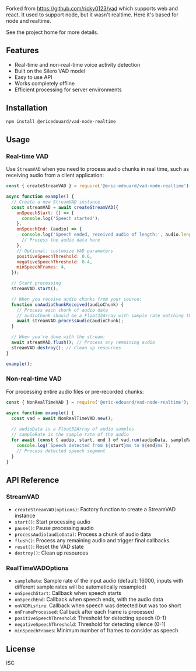Forked from https://github.com/ricky0123/vad which supports web and react. It used to support node, but it wasn't realtime. Here it's based for node and realtime.

See the project home for more details.

## Features

- Real-time and non-real-time voice activity detection
- Built on the Silero VAD model
- Easy to use API
- Works completely offline
- Efficient processing for server environments

## Installation

```bash
npm install @ericedouard/vad-node-realtime
```

## Usage

### Real-time VAD

Use `StreamVAD` when you need to process audio chunks in real time, such as receiving audio from a client application:

```javascript
const { createStreamVAD } = require('@eric-edouard/vad-node-realtime');

async function example() {
  // Create a new StreamVAD instance
  const streamVAD = await createStreamVAD({
    onSpeechStart: () => {
      console.log('Speech started');
    },
    onSpeechEnd: (audio) => {
      console.log('Speech ended, received audio of length:', audio.length);
      // Process the audio data here
    },
    // Optional: customize VAD parameters
    positiveSpeechThreshold: 0.6,
    negativeSpeechThreshold: 0.4,
    minSpeechFrames: 4,
  });

  // Start processing
  streamVAD.start();

  // When you receive audio chunks from your source:
  function onAudioChunkReceived(audioChunk) {
    // Process each chunk of audio data
    // audioChunk should be a Float32Array with sample rate matching the sampleRate option (default: 16000Hz)
    await streamVAD.processAudio(audioChunk);
  }

  // When you're done with the stream:
  await streamVAD.flush(); // Process any remaining audio
  streamVAD.destroy(); // Clean up resources
}

example();
```

### Non-real-time VAD

For processing entire audio files or pre-recorded chunks:

```javascript
const { NonRealTimeVAD } = require('@eric-edouard/vad-node-realtime');

async function example() {
  const vad = await NonRealTimeVAD.new();
  
  // audioData is a Float32Array of audio samples
  // sampleRate is the sample rate of the audio
  for await (const { audio, start, end } of vad.run(audioData, sampleRate)) {
    console.log(`Speech detected from ${start}ms to ${end}ms`);
    // Process detected speech segment
  }
}
```

## API Reference

### StreamVAD

- `createStreamVAD(options)`: Factory function to create a StreamVAD instance
- `start()`: Start processing audio
- `pause()`: Pause processing audio
- `processAudio(audioData)`: Process a chunk of audio data
- `flush()`: Process any remaining audio and trigger final callbacks
- `reset()`: Reset the VAD state
- `destroy()`: Clean up resources

### RealTimeVADOptions

- `sampleRate`: Sample rate of the input audio (default: 16000, inputs with different sample rates will be automatically resampled)
- `onSpeechStart`: Callback when speech starts
- `onSpeechEnd`: Callback when speech ends, with the audio data
- `onVADMisfire`: Callback when speech was detected but was too short
- `onFrameProcessed`: Callback after each frame is processed
- `positiveSpeechThreshold`: Threshold for detecting speech (0-1)
- `negativeSpeechThreshold`: Threshold for detecting silence (0-1)
- `minSpeechFrames`: Minimum number of frames to consider as speech

## License

ISC
